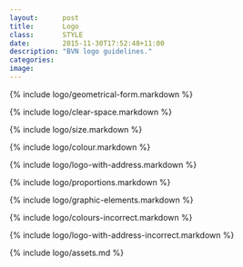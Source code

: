 ```yaml
---
layout:      post
title:       Logo
class:       STYLE
date:        2015-11-30T17:52:48+11:00
description: "BVN logo guidelines."
categories:
image: 
---
```


{% include logo/geometrical-form.markdown %}

{% include logo/clear-space.markdown %}

{% include logo/size.markdown %}

{% include logo/colour.markdown %}

{% include logo/logo-with-address.markdown %}

{% include logo/proportions.markdown %}

{% include logo/graphic-elements.markdown %}

{% include logo/colours-incorrect.markdown %}

{% include logo/logo-with-address-incorrect.markdown %}

{% include logo/assets.md %}
